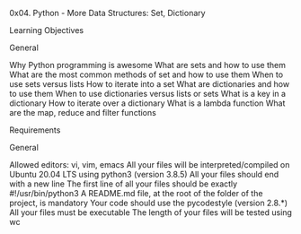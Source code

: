 0x04. Python - More Data Structures: Set, Dictionary

Learning Objectives

General

 Why Python programming is awesome
 What are sets and how to use them
 What are the most common methods of set and how to use them
 When to use sets versus lists
 How to iterate into a set
 What are dictionaries and how to use them
 When to use dictionaries versus lists or sets
 What is a key in a dictionary
 How to iterate over a dictionary
 What is a lambda function
 What are the map, reduce and filter functions

Requirements

General

 Allowed editors: vi, vim, emacs
 All your files will be interpreted/compiled on Ubuntu 20.04 LTS using python3 (version 3.8.5)
 All your files should end with a new line
 The first line of all your files should be exactly #!/usr/bin/python3
 A README.md file, at the root of the folder of the project, is mandatory
 Your code should use the pycodestyle (version 2.8.*)
 All your files must be executable
 The length of your files will be tested using wc
